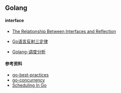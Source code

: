 ## Golang

#### interface

* [The Relationship Between Interfaces and Reflection  
](https://blog.gopheracademy.com/advent-2018/interfaces-and-reflect/?from=singlemessage&isappinstalled=0)
* [Go语言反射三定律](https://mp.weixin.qq.com/s/O9wdi39s66NZMIv47EifPg)

* [Golang-调度分析](https://mp.weixin.qq.com/s/LaGgKaSMCbKuxAaFuU9b6Q)

#### 参考资料
* [go-best-practices](https://peter.bourgon.org/go-best-practices-2016/#repository-structure)
* [go-concurrency](https://github.com/cizixs/go-concurrency-programming/blob/master/SUMMARY.md)
* [Scheduling In Go](https://www.ardanlabs.com/blog/2018/08/scheduling-in-go-part1.html)
